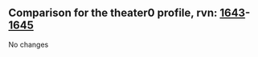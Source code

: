 ## Comparison for the theater0 profile, rvn: [1643](https://github.com/PRO100KatYT/FortniteProfileRevisions/tree/main/profiles/theater0/1643%20theater0.json)-[1645](https://github.com/PRO100KatYT/FortniteProfileRevisions/tree/main/profiles/theater0/1645%20theater0.json)

No changes
